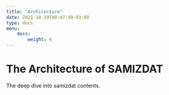 ```yaml
---
title: "Architecture"
date: 2021-10-29T00:07:00-03:00
type: docs
menu:
    docs:
        weight: 4
---
```


# The Architecture of SAMIZDAT

The deep dive into samizdat contents.

